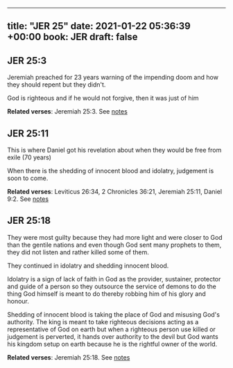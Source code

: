 
---
title: "JER 25"
date: 2021-01-22 05:36:39 +00:00
book: JER
draft: false
---

## JER 25:3

Jeremiah preached for 23 years warning of the impending doom and how they should repent but they didn't.

God is righteous and if he would not forgive, then it was just of him

**Related verses**: Jeremiah 25:3. See [notes](https://my.bible.com/notes/3612451691649819274)


## JER 25:11

This is where Daniel got his revelation about when they would be free from exile (70 years)

When there is the shedding of innocent blood and idolatry, judgement is soon to come.

**Related verses**: Leviticus 26:34, 2 Chronicles 36:21, Jeremiah 25:11, Daniel 9:2. See [notes](https://my.bible.com/notes/3612444361902252578)


## JER 25:18

They were most guilty because they had more light and were closer to God than the gentile nations and even though God sent many prophets to them, they did not listen and rather killed some of them.

They continued in idolatry and shedding innocent blood.

Idolatry is a sign of lack of faith in God as the provider, sustainer, protector and guide of a person so they outsource the service of demons to do the thing God himself is meant to do thereby robbing him of his glory and honour.

Shedding of innocent blood is taking the place of God and misusing God's authority. The king is meant to take righteous decisions acting as a representative of God on earth but when a righteous person use killed or judgement is perverted, it hands over authority to the devil but God wants his kingdom setup on earth because he is the rightful owner of the world.

**Related verses**: Jeremiah 25:18. See [notes](https://my.bible.com/notes/3613293449396872182)

